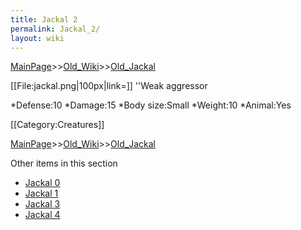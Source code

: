 ```yaml
---
title: Jackal 2
permalink: Jackal_2/
layout: wiki
---
```


[MainPage](/keeperrl_wiki/ "wikilink")>>[Old_Wiki](/keeperrl_wiki/Old_Wiki "wikilink")>>[Old_Jackal](/keeperrl_wiki/Old_Jackal "wikilink")

[[File:jackal.png|100px|link=]] ''Weak aggressor

*Defense:10
*Damage:15
*Body size:Small
*Weight:10
*Animal:Yes

[[Category:Creatures]]

[MainPage](/keeperrl_wiki/ "wikilink")>>[Old_Wiki](/keeperrl_wiki/Old_Wiki "wikilink")>>[Old_Jackal](/keeperrl_wiki/Old_Jackal "wikilink")

Other items in this section
-    [Jackal 0](/keeperrl_wiki/Jackal_0 "wikilink")
-    [Jackal 1](/keeperrl_wiki/Jackal_1 "wikilink")
-    [Jackal 3](/keeperrl_wiki/Jackal_3 "wikilink")
-    [Jackal 4](/keeperrl_wiki/Jackal_4 "wikilink")
